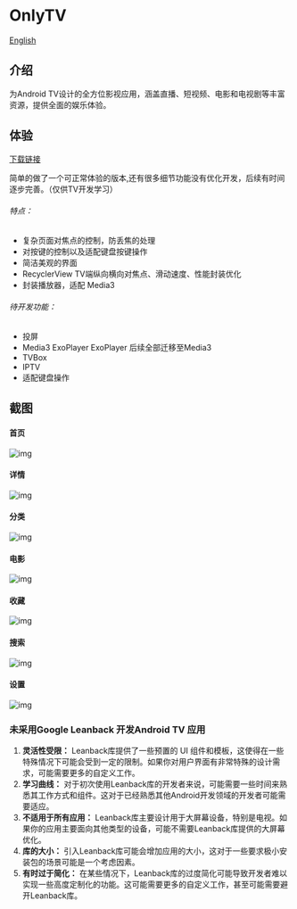# OnlyTV

[English](./README_EN.md)


## 介绍



为Android TV设计的全方位影视应用，涵盖直播、短视频、电影和电视剧等丰富资源，提供全面的娱乐体验。



## 体验

[下载链接](https://ludoven.github.io/OnlyTV-Library/OnlyTV-1.0.0.apk)

简单的做了一个可正常体验的版本,还有很多细节功能没有优化开发，后续有时间逐步完善。（仅供TV开发学习）

###### 特点：



- 复杂页面对焦点的控制，防丢焦的处理
- 对按键的控制以及适配键盘按键操作
- 简洁美观的界面
- RecyclerView TV端纵向横向对焦点、滑动速度、性能封装优化
- 封装播放器，适配 Media3



###### 待开发功能：



- 投屏
- Media3 ExoPlayer ExoPlayer 后续全部迁移至Media3
- TVBox
- IPTV
- 适配键盘操作



## 截图



#### 首页



![img](https://github.com/ludoven/OnlyTV-For-TV/assets/34389786/890a666b-a015-4953-9948-9bbefeaac43d)



#### 详情



![img](https://github.com/ludoven/OnlyTV-For-TV/assets/34389786/19e098b5-9380-4590-8fa3-69d2dd8e4e8c)



#### 分类



![img](https://github.com/ludoven/OnlyTV-For-TV/assets/34389786/0580722c-cafe-4970-9e62-47a84fd16a50)



#### 电影



![img](https://github.com/ludoven/OnlyTV-For-TV/assets/34389786/f4ef6857-0f2e-4d06-8924-38783666732a)



#### 收藏



![img](https://github.com/ludoven/OnlyTV-For-TV/assets/34389786/adbffd76-7d24-4771-9c81-89e6c98ddf69)



#### 搜索



![img](https://github.com/ludoven/OnlyTV-For-TV/assets/34389786/803ae98a-c035-47b4-b6a7-e077bc7e602b)



#### 设置



![img](https://github.com/ludoven/OnlyTV-For-TV/assets/34389786/55105ffb-5bac-4583-abe4-b17b5dca173c)



### 未采用Google Leanback 开发Android TV 应用



1. **灵活性受限：** Leanback库提供了一些预置的 UI 组件和模板，这使得在一些特殊情况下可能会受到一定的限制。如果你对用户界面有非常特殊的设计需求，可能需要更多的自定义工作。
2. **学习曲线：** 对于初次使用Leanback库的开发者来说，可能需要一些时间来熟悉其工作方式和组件。这对于已经熟悉其他Android开发领域的开发者可能需要适应。
3. **不适用于所有应用：** Leanback库主要设计用于大屏幕设备，特别是电视。如果你的应用主要面向其他类型的设备，可能不需要Leanback库提供的大屏幕优化。
4. **库的大小：** 引入Leanback库可能会增加应用的大小，这对于一些要求极小安装包的场景可能是一个考虑因素。
5. **有时过于简化：** 在某些情况下，Leanback库的过度简化可能导致开发者难以实现一些高度定制化的功能。这可能需要更多的自定义工作，甚至可能需要避开Leanback库。
